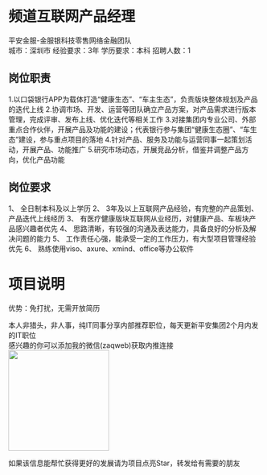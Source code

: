 # 频道互联网产品经理
平安金服-金服银科技零售网络金融团队  
城市：深圳市 经验要求：3年 学历要求：本科  招聘人数：1

## 岗位职责
1.以口袋银行APP为载体打造“健康生态”、“车主生态”，负责版块整体规划及产品的迭代上线
   2.协调市场、开发、运营等团队确立产品方案，对产品需求进行版本管理，完成评审、发布上线、优化迭代等相关工作
   3.对接集团内专业公司、外部重点合作伙伴，开展产品及功能的建设；代表银行参与集团“健康生态圈”、“车生态”建设，参与重点项目的落地
   4.针对产品、服务及功能与运营同事一起策划活动，开展产品、功能推广
   5.研究市场动态，开展竞品分析，借鉴并调整产品方向，优化产品功能

## 岗位要求
1、	全日制本科及以上学历
   2、	3年及以上互联网产品经验，有完整的产品策划、产品迭代上线经历
   3、	有医疗健康版块互联网从业经历，对健康产品、车板块产品感兴趣者优先
   4、	思路清晰，有较强的沟通及表达能力，具备良好的分析及解决问题的能力
   5、	工作责任心强，能承受一定的工作压力，有大型项目管理经验优先
   6、	熟练使用viso、axure、xmind、office等办公软件

# 项目说明

优势：免打扰，无需开放简历

本人非猎头，非人事，纯IT同事分享内部推荐职位，每天更新平安集团2个月内发的IT职位  
感兴趣的你可以添加我的微信(zaqweb)获取内推连接  
<img src="https://github.com/zaqweb/PA-IT-JOBS/blob/master/WechatICode.jpeg"  height="200" width="200">

如果该信息能帮忙获得更好的发展请为项目点亮Star，转发给有需要的朋友




